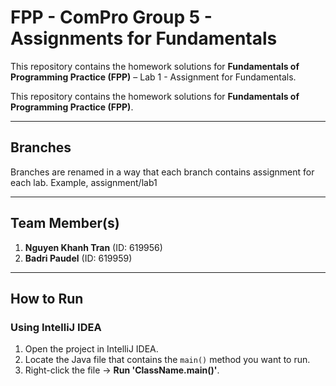 # FPP - ComPro Group 5  - Assignments for Fundamentals 

This repository contains the homework solutions for **Fundamentals of Programming Practice (FPP)** – Lab 1 - Assignment for Fundamentals.

This repository contains the homework solutions for **Fundamentals of Programming Practice (FPP)**.

---

## Branches
Branches are renamed in a way that each branch
contains assignment for each lab. 
Example, assignment/lab1

---

## Team Member(s)
1. **Nguyen Khanh Tran** (ID: 619956)
2. **Badri Paudel**      (ID: 619959) 


--------

## How to Run

### Using IntelliJ IDEA
1. Open the project in IntelliJ IDEA.  
2. Locate the Java file that contains the `main()` method you want to run.  
3. Right-click the file → **Run 'ClassName.main()'**.  
